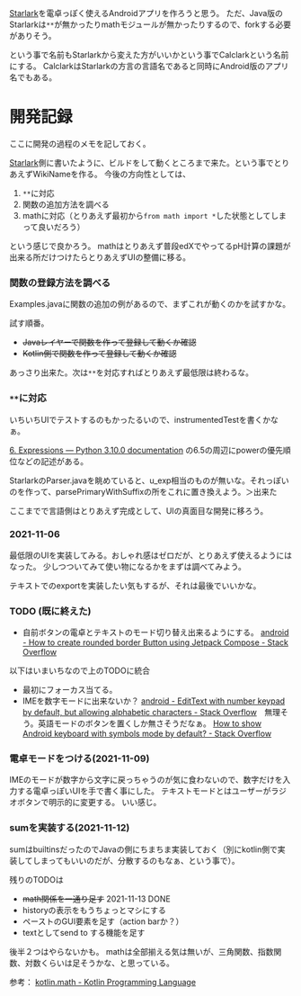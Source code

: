 [Starlark](Starlark.md)を電卓っぽく使えるAndroidアプリを作ろうと思う。
ただ、Java版のStarlarkは`**`が無かったりmathモジュールが無かったりするので、forkする必要がありそう。

という事で名前もStarlarkから変えた方がいいかという事でCalclarkという名前にする。
CalclarkはStarlarkの方言の言語名であると同時にAndroid版のアプリ名でもある。

# 開発記録

ここに開発の過程のメモを記しておく。

[Starlark](Starlark.md)側に書いたように、ビルドをして動くところまで来た。という事でとりあえずWikiNameを作る。
今後の方向性としては、

1. `**`に対応
2. 関数の追加方法を調べる
3. mathに対応（とりあえず最初から`from math import *`した状態としてしまって良いだろう）

という感じで良かろう。
mathはとりあえず普段edXでやってるpH計算の課題が出来る所だけつけたらとりあえずUIの整備に移る。

### 関数の登録方法を調べる

Examples.javaに関数の追加の例があるので、まずこれが動くのかを試すかな。

試す順番。

- ~~Javaレイヤーで関数を作って登録して動くか確認~~
- ~~Kotlin側で関数を作って登録して動くか確認~~

あっさり出来た。次は`**`を対応すればとりあえず最低限は終わるな。

### `**`に対応

いちいちUIでテストするのもかったるいので、instrumentedTestを書くかなぁ。

[6. Expressions — Python 3.10.0 documentation](https://docs.python.org/3/reference/expressions.html) の6.5の周辺にpowerの優先順位などの記述がある。

StarlarkのParser.javaを眺めていると、u_exp相当のものが無いな。それっぽいのを作って、parsePrimaryWithSuffixの所をこれに置き換えよう。＞出来た

ここまでで言語側はとりあえず完成として、UIの真面目な開発に移ろう。

### 2021-11-06

最低限のUIを実装してみる。おしゃれ感はゼロだが、とりあえず使えるようにはなった。
少しつついてみて使い物になるかをまずは調べてみよう。

テキストでのexportを実装したい気もするが、それは最後でいいかな。


### TODO (既に終えた)

- 自前ボタンの電卓とテキストのモード切り替え出来るようにする。 [android - How to create rounded border Button using Jetpack Compose - Stack Overflow](https://stackoverflow.com/questions/58875567/how-to-create-rounded-border-button-using-jetpack-compose)

以下はいまいちなので上のTODOに統合
- 最初にフォーカス当てる。
- IMEを数字モードに出来ないか？ [android - EditText with number keypad by default, but allowing alphabetic characters - Stack Overflow](https://stackoverflow.com/questions/3544214/edittext-with-number-keypad-by-default-but-allowing-alphabetic-characters)　無理そう。英語モードのボタンを置くしか無さそうだなぁ。 [How to show Android keyboard with symbols mode by default? - Stack Overflow](https://stackoverflow.com/questions/25219855/how-to-show-android-keyboard-with-symbols-mode-by-default)

### 電卓モードをつける(2021-11-09)

IMEのモードが数字から文字に戻っちゃうのが気に食わないので、数字だけを入力する電卓っぽいUIを手で書く事にした。
テキストモードとはユーザーがラジオボタンで明示的に変更する。
いい感じ。

### sumを実装する(2021-11-12)

sumはbuiltinsだったのでJavaの側にちまちま実装しておく（別にkotlin側で実装してしまってもいいのだが、分散するのもなぁ、という事で）。

残りのTODOは

- ~~math関係を一通り足す~~ 2021-11-13 DONE
- historyの表示をもうちょっとマシにする
- ペーストのGUI要素を足す（action barか？）
- textとしてsend to する機能を足す

後半２つはやらないかも。
mathは全部揃える気は無いが、三角関数、指数関数、対数くらいは足そうかな、と思っている。

参考： [kotlin.math - Kotlin Programming Language](https://kotlinlang.org/api/latest/jvm/stdlib/kotlin.math/)